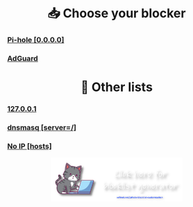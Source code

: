 <div align="center">
    <h1>📥 Choose your blocker</h1>
</div>

### [Pi-hole [0.0.0.0]](md/Pi-hole.md)
### [AdGuard](md/AdGuard.md)


<div align="center">
    <h1>📝 Other lists</h1>
</div>

### [127.0.0.1](md/127.0.0.1.md)
### [dnsmasq [server=/]](md/dnsmasq.md)
### [No IP [hosts]](md/noip.md)




<div align="center">
    <a href="https://sefinek.net/blocklist-generator" title="Blocklist Customization - Sefinek's Website">
        <img src="../images/generator.png" width="60%" alt="">
    </a>
</div>